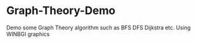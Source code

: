 # Graph-Theory-Demo
Demo some Graph Theory algorithm such as BFS DFS Dijkstra etc. Using WINBGI graphics
